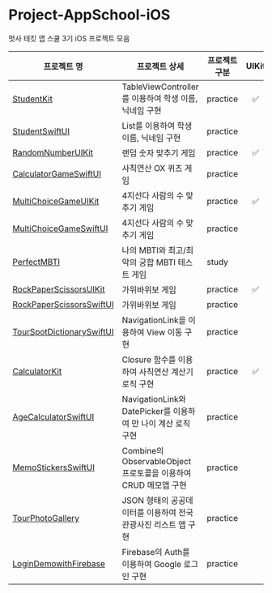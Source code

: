# Project-AppSchool-iOS
멋사 테킷 앱 스쿨 3기 iOS 프로젝트 모음

| 프로젝트 명 | 프로젝트 상세 | 프로젝트 구분 | UIKit | SwiftUI |
| --- | --- | --- | :---: | :---: |
| [StudentKit](./StudentKit) | TableViewController를 이용하여 학생 이름, 닉네임 구현 | practice | ✅ |  |
| [StudentSwiftUI](./StudentSwiftUI) | List를 이용하여 학생 이름, 닉네임 구현 | practice |  | ✅ |
| [RandomNumberUIKit](./RandomNumberUIKit) | 랜덤 숫자 맞추기 게임 | practice | ✅ |  |
| [CalculatorGameSwiftUI](./CalculatorGameSwiftUI) | 사칙연산 OX 퀴즈 게임 | practice |  | ✅ |
| [MultiChoiceGameUIKit](./MultiChoiceGameUIKit) | 4지선다 사람의 수 맞추기 게임 | practice | ✅ |  |
| [MultiChoiceGameSwiftUI](./MultiChoiceGameSwiftUI) | 4지선다 사람의 수 맞추기 게임 | practice |  | ✅ |
| [PerfectMBTI](./PerfectMBTI) | 나의 MBTI와 최고/최악의 궁합 MBTI 테스트 게임 | study |  | ✅ |
| [RockPaperScissorsUIKit](./RockPaperScissorsUIKit) | 가위바위보 게임 | practice | ✅ |  |
| [RockPaperScissorsSwiftUI](./RockPaperScissorsSwiftUI) | 가위바위보 게임 | practice |  | ✅ |
| [TourSpotDictionarySwiftUI](./TourSpotDictionarySwiftUI) | NavigationLink을 이용하여 View 이동 구현 | practice |  | ✅ |
| [CalculatorKit](./CalculatorKit) | Closure 함수를 이용하여 사칙연산 계산기 로직 구현 | practice | ✅ |  |
| [AgeCalculatorSwiftUI](./AgeCalculatorSwiftUI) | NavigationLink와 DatePicker를 이용하여 만 나이 계산 로직 구현 | practice |  | ✅ |
| [MemoStickersSwiftUI](./MemoStickersSwiftUI) | Combine의 ObservableObject 프로토콜을 이용하여 CRUD 메모앱 구현 | practice |  | ✅ |
| [TourPhotoGallery](./TourPhotoGallery) | JSON 형태의 공공데이터를 이용하여 전국 관광사진 리스트 앱 구현 | practice |  | ✅ |
| [LoginDemowithFirebase](./LoginDemowithFirebase) | Firebase의 Auth를 이용하여 Google 로그인 구현 | practice |  | ✅ |

